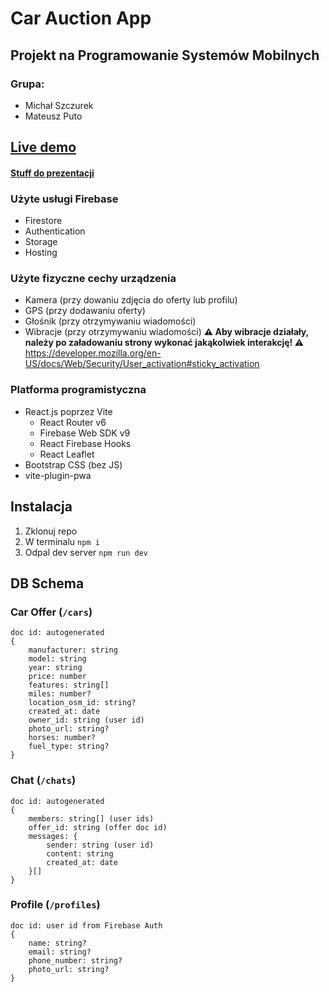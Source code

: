 # Car Auction App

## Projekt na Programowanie Systemów Mobilnych

### Grupa:

- Michał Szczurek
- Mateusz Puto

## [Live demo](https://psm-firebase-4f74c.web.app/)

#### [Stuff do prezentacji](/docs/docs.md)

### Użyte usługi Firebase

- Firestore
- Authentication
- Storage
- Hosting

### Użyte fizyczne cechy urządzenia

- Kamera (przy dowaniu zdjęcia do oferty lub profilu)
- GPS (przy dodawaniu oferty)
- Głośnik (przy otrzymywaniu wiadomości)
- Wibracje (przy otrzymywaniu wiadomości)
  **⚠️ Aby wibracje działały, należy po załadowaniu strony wykonać jakąkolwiek interakcję! ⚠️**
  https://developer.mozilla.org/en-US/docs/Web/Security/User_activation#sticky_activation

### Platforma programistyczna

- React.js poprzez Vite
  - React Router v6
  - Firebase Web SDK v9
  - React Firebase Hooks
  - React Leaflet
- Bootstrap CSS (bez JS)
- vite-plugin-pwa

## Instalacja

1. Zklonuj repo
2. W terminalu `npm i`
3. Odpal dev server `npm run dev`

## DB Schema

### Car Offer (`/cars`)

```
doc id: autogenerated
{
    manufacturer: string
    model: string
    year: string
    price: number
    features: string[]
    miles: number?
    location_osm_id: string?
    created_at: date
    owner_id: string (user id)
    photo_url: string?
    horses: number?
    fuel_type: string?
}
```

### Chat (`/chats`)

```
doc id: autogenerated
{
    members: string[] (user ids)
    offer_id: string (offer doc id)
    messages: {
        sender: string (user id)
        content: string
        created_at: date
    }[]
}
```

### Profile (`/profiles`)

```
doc id: user id from Firebase Auth
{
    name: string?
    email: string?
    phone_number: string?
    photo_url: string?
}
```

